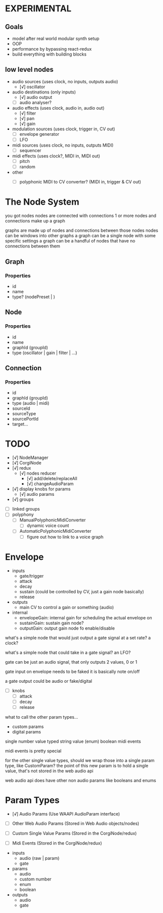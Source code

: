 # EXPERIMENTAL

## Goals
- model after real world modular synth setup
- OOP
- performance by bypassing react-redux
- build everything with building blocks

## low level nodes
- audio sources (uses clock, no inputs, outputs audio)
	- [√] oscillator
- audio destinations (only inputs)
	- [√] audio output
	- [ ] audio analyser?
- audio effects (uses clock, audio in, audio out)
	- [√] filter
	- [√] pan
	- [√] gain
- modulation sources (uses clock, trigger in, CV out)
	- [ ] envelope generator
	- [ ] LFO
- midi sources (uses clock, no inputs, outputs MIDI)
	- [ ] sequencer
- midi effects (uses clock?, MIDI in, MIDI out)
	- [ ] pitch
	- [ ] random
- other
	- [ ] polyphonic MIDI to CV converter? (MIDI in, trigger & CV out)


# The Node System
you got nodes
nodes are connected with connections
1 or more nodes and connections make up a graph

graphs are made up of nodes and connections between those nodes
nodes can be windows into other graphs
a graph can be a single node with some specific settings
a graph can be a handful of nodes that have no connections between them

## Graph
### Properties
- id
- name
- type? (nodePreset | )

## Node
### Properties
- id
- name
- graphId (groupId)
- type (oscillator | gain | filter | ...)

## Connection
### Properties
- id
- graphId (groupId)
- type (audio | midi)
- sourceId
- sourceType
- sourcePortId
- target...

# TODO
- [√] NodeManager
- [√] CorgiNode
- [√] redux
	- [√] nodes reducer
		- [√] add/delete/replaceAll
		- [√] changeAudioParam
- [√] display knobs for params
	- [√] audio params
- [√] groups
- [ ] linked groups
- [ ] polyphony
	- [ ] ManualPolyphonicMidiConverter
		- [ ] dynamic voice count
	- [ ] AutomaticPolyphonicMidiConverter
		- [ ] figure out how to link to a voice graph

# Envelope
- inputs
	- gate/trigger
	- attack
	- decay
	- sustain (could be controlled by CV, just a gain node basically)
	- release
- outputs
	- main CV to control a gain or something (audio)
- internal
	- envelopeGain: internal gain for scheduling the actual envelope on
	- sustainGain: sustain gain node?
	- outputGain: output gain node fo enable/disable


what's a simple node that would just output a gate signal at a set rate?
a clock?

what's a simple node that could take in a gate signal?
an LFO?

gate can be just an audio signal, that only outputs 2 values, 0 or 1


gate input on envelope needs to be faked
it is basically note on/off

a gate output could be audio or fake/digital

- [ ] knobs
	- [ ] attack
	- [ ] decay
	- [ ] release

what to call the other param types...
- custom params
- digital params

single number value
typed string value (enum)
boolean
midi events

midi events is pretty special

for the other single value types, should we wrap those into a single param type, like CustomParam?
the point of this new param is to hold a single value, that's not stored in the web audio api

web audio api does have other non audio params like booleans and enums


# Param Types
- [√] Audio Params (Use WAAPI AudioParam interface)
- [ ] Other Web Audio Params (Stored in Web Audio objects/nodes)
- [ ] Custom Single Value Params (Stored in the CorgiNode/redux)
- [ ] Midi Events (Stored in the CorgiNode/redux)




- inputs
	- audio (raw | param)
	- gate
- params
	- audio
	- custom number
	- enum
	- boolean
- outputs
	- audio
	- gate
